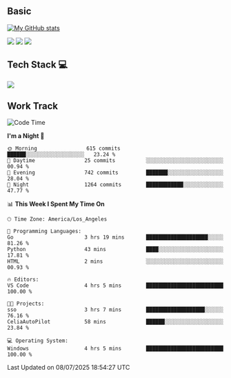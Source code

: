 ## Basic
 
[![My GitHub stats](https://github-readme-stats.vercel.app/api?username=Zzhihon&show_icons=true&theme=purple)](https://github.com/Zzhihon)
 
 [![](https://img.shields.io/badge/website-4493f8?style=for-the-badge&logo=About.me&logoColor=purple)](https://tatakal.com/)
 [![](https://img.shields.io/badge/RSS-4493f8?style=for-the-badge&logo=rss&logoColor=purple)](https://tatakal.com/feed/)
 [![](https://img.shields.io/badge/Email-4493f8?style=for-the-badge&logo=gmail&logoColor=purple)](mailto:bt1q@tatakal.com)

## Tech Stack 💻

<a href="https://skillicons.dev">
  <img src="https://skillicons.dev/icons?i=py,html,css,javascript,bash,java,vue,go,nodejs,cpp" />
</a>

</br>

## Work Track

<!--START_SECTION:waka-->
![Code Time](http://img.shields.io/badge/Code%20Time-430%20hrs%2052%20mins-blue)

**I'm a Night 🦉** 

```text
🌞 Morning                615 commits         ██████░░░░░░░░░░░░░░░░░░░   23.24 % 
🌆 Daytime                25 commits          ░░░░░░░░░░░░░░░░░░░░░░░░░   00.94 % 
🌃 Evening                742 commits         ███████░░░░░░░░░░░░░░░░░░   28.04 % 
🌙 Night                  1264 commits        ████████████░░░░░░░░░░░░░   47.77 % 
```


📊 **This Week I Spent My Time On** 

```text
🕑︎ Time Zone: America/Los_Angeles

💬 Programming Languages: 
Go                       3 hrs 19 mins       ████████████████████░░░░░   81.26 % 
Python                   43 mins             ████░░░░░░░░░░░░░░░░░░░░░   17.81 % 
HTML                     2 mins              ░░░░░░░░░░░░░░░░░░░░░░░░░   00.93 % 

🔥 Editors: 
VS Code                  4 hrs 5 mins        █████████████████████████   100.00 % 

🐱‍💻 Projects: 
sso                      3 hrs 7 mins        ███████████████████░░░░░░   76.16 % 
CeliaAutoPilot           58 mins             ██████░░░░░░░░░░░░░░░░░░░   23.84 % 

💻 Operating System: 
Windows                  4 hrs 5 mins        █████████████████████████   100.00 % 
```


 Last Updated on 08/07/2025 18:54:27 UTC
<!--END_SECTION:waka-->
